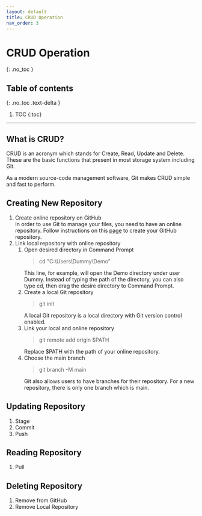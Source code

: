 ```yaml
---
layout: default
title: CRUD Operation
nav_order: 3
---
```


# CRUD Operation
{: .no_toc }

## Table of contents
{: .no_toc .text-delta }

1. TOC
{:toc}

---

## What is CRUD?
CRUD is an acronym which stands for Create, Read, Update and Delete. These are the basic functions that present in most storage system including Git.

As a modern source-code management software, Git makes CRUD simple and fast to perform.

## Creating New Repository
1. Create online repository on GitHub<br>
In order to use Git to manage your files, you need to have an online repository. Follow instructions on this [page](https://docs.github.com/en/get-started/quickstart/create-a-repo) to create your GitHub repository.
2. Link local repository with online repository<br>
   1. Open desired directory in Command Prompt
      >cd "C:\Users\Dummy\Demo"
      >  
      This line, for example, will open the Demo directory under user Dummy. Instead of typing the path of the directory, you can also type cd, then drag the desire directory to Command Prompt.<br>
   2. Create a local Git repository
      >git init
      > 
      A local Git repository is a local directory with Git version control enabled.
   3. Link your local and online repository
      >git remote add origin $PATH
      > 
      Replace $PATH with the path of your online repository.
   4. Choose the main branch
      >git branch -M main
      >
      Git also allows users to have branches for their repository. For a new repository, there is only one branch which is main.
## Updating Repository
1. Stage
2. Commit
3. Push

## Reading Repository
1. Pull


## Deleting Repository
1. Remove from GitHub
2. Remove Local Repository

